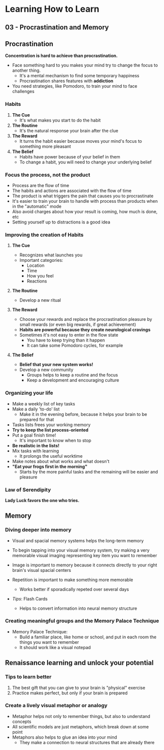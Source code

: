 # Learning How to Learn

## 03 - Procrastination and Memory

## Procrastination

**Concentration is hard to achieve than procrastination.**

- Face something hard to you makes your mind try to change the focus to another thing.
  - It's a mental mechanism to find some temporary happiness
  - Procrastination shares features with **addiction**
- You need strategies, like Pomodoro, to train your mind to face challenges

### Habits

1. **The Cue**
   - It's what makes you start to do the habit
2. **The Routine**
   - It's the natural response your brain after the clue
3. **The Reward**
    - It turns the habit easier because moves your mind's focus to something more pleasant
4. **The Belief**
   - Habits have power because of your belief in them
   - To change a habit, you will need to change your underlying belief

### Focus the process, not the product

- Process are the flow of time
- The habits and actions are associated with the flow of time
- The product is what triggers the pain that causes you to procrastinate
- It's easier to train your brain to handle with process than products when in the "automatic" mode
- Also avoid charges about how your result is coming, how much is done, etc
- Setting yourself up to distractions is a good idea

### Improving the creation of Habits

1. **The Cue**
   - Recognizes what launches you
   - Important categories:
     - Location
     - Time
     - How you feel
     - Reactions

2. **The Routine**
    - Develop a new ritual

3. **The Reward**
    - Choose your rewards and replace the procrastination pleasure by small rewards (or even big rewards, if great achievement)
    - **Habits are powerful because they create neurological cravings**
    - Sometimes it's not easy to enter in the flow state
      - You have to keep trying than it happen
      - It can take some Pomodoro cycles, for example

4. **The Belief**
   - **Belief that your new system works!**
   - Develop a new community
     - Groups helps to keep a routine and the focus
     - Keep a development and encouraging culture

### Organizing your life

- Make a weekly list of key tasks
- Make a daily 'to-do' list
  - Make it in the evening before, because it helps your brain to be prepared for that
- Tasks lists frees your working memory
- **Try to keep the list process-oriented**
- Put a goal finish time!
  - It's important to know when to stop
- **Be realistic in the lists!**
- Mix tasks with learning
  - It prolongs the useful worktime
- Make notes about what works and what doesn't
- **"Eat your frogs first in the morning"**
  - Starts by the more painful tasks and the remaining will be easier and pleasure

### Law of Serendipity

**Lady Luck favors the one who tries.**

## Memory

### Diving deeper into memory

- Visual and spacial memory systems helps the long-term memory
- To begin tapping into your visual memory system, try making a very memorable visual imaging representing key item you want to remember
- Image is important to memory because it connects directly to your right brain's visual spacial centers
- Repetition is important to make something more memorable
  - Works better if sporadically repeted over several days

- *Tips*: Flash Cards
  - Helps to convert information into neural memory structure

### Creating meaningful groups and the Memory Palace Technique

- Memory Palace Technique:
  - Build a familiar place, like home or school, and put in each room the things you want to remember
  - It should work like a visual notepad

## Renaissance learning and unlock your potential

### Tips to learn better

1. The best gift that you can give to your brain is "physical" exercise
2. Practice makes perfect, but only if your brain is prepared

### Create a lively visual metaphor or analogy

- Metaphor helps not only to remember things, but also to understand concepts
- All scientific models are just metaphors, which break down at some point
- Metaphors also helps to glue an idea into your mind
  - They make a connection to neural structures that are already there
